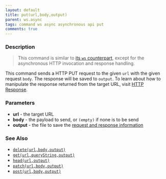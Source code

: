 ```yaml
---
layout: default
title: put(url,body,output)
parent: ws.async
tags: command ws async asynchronous api put
comments: true
---
```



### Description
> This command is similar to [its `ws` counterpart](../ws/put(url,body,var)), except for the asynchronous HTTP 
invocation and response handling.

This command sends a HTTP PUT request to the given `url` with the given request `body`. The response will be saved to 
`output`. To learn about how to manipulate the response returned from the target URL, visit 
[HTTP Response](index#http-response).


### Parameters
- **url** - the target URL
- **body** - the payload to send, or `(empty)` if none is to be send
- **output** - the file to save the [request and response information](index.html#http-response)


### See Also
- [`delete(url,body,output)`](delete(url,body,output))
- [`get(url,queryString,output)`](get(url,queryString,output))
- [`head(url,output)`](head(url,output))
- [`patch(url,body,output)`](patch(url,body,output))
- [`post(url,body,output)`](post(url,body,output))
